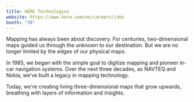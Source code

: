 ```yaml
---
title: HERE Technologies
website: https://www.here.com/en/careers/jobs
booth: "39"
---
```


Mapping has always been about discovery. For centuries, two-dimensional maps guided us through the unknown to our destination. But we are no longer limited by the edges of our physical maps.

In 1985, we began with the simple goal to digitize mapping and pioneer in-car navigation systems. Over the next three decades, as NAVTEQ and Nokia, we’ve built a legacy in mapping technology.

Today, we're creating living three-dimensional maps that grow upwards, breathing with layers of information and insights.

